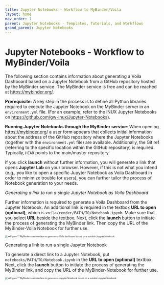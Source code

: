 ```yaml
---
title: Jupyter Notebooks - Workflow to MyBinder/Voila
layout: home
nav_order: 1
parent: Jupyter Notebooks - Templates, Tutorials, and Workflows
grand_parent: Jupyter Notebooks
---
```


# Jupyter Notebooks - Workflow to MyBinder/Voila

The following section contains information about generating a Voila Dashboard based on a Jupyter Notebook from a GitHub repository hosted by the MyBinder service. The MyBinder service is free and can be reached at https://mybinder.org/.

**Prerequisite:** A key step in the process is to define all Python libraries required to execute the Jupyter Notebook on the MyBinder server in an `environment.yml` file. (For an example, refer to the iNUX Jupyter Notebooks on https://github.com/gw-inux/Jupyter-Notebooks).

**Running Jupyter Notebooks through the MyBinder service**: When opening https://mybinder.org/ a user form appears that collects initial information about the address of the GitHub repository where the Jupyter Notebooks (together with the `environment.yml` file) are available. Additionally, the Git ref (referring to the specific location within the GitHub repository) is required. Typically, `HEAD` points to the main/master repository.

If you click **launch** without further information, you will generate a link that opens **Jupyter Lab** on your browser. However, if this is not what you intend (e.g., you like to open a specific Jupyter Notebook as Voila Dashboard in order to minimize trouble for users), you can further tailor the process of Notebook generation to your needs.

*Generating a link to run a single Jupyter Notebook as Voila Dashboard*

Further information is required to generate a Voila Dashboard from the Jupyter Notebook. An additional link is required in the textbox **URL to open (optional)**, which is `voila/render/PATH/TO/Notebook.ipynb`. Make sure that you select **URL** beside the textbox. Next, click the **launch** button to initiate the process of generating the MyBinder link. Then copy the URL of the MyBinder-Voila Notebook for further use.

<img src="/assets/images/JuNo001.png" alt="**Figure:** MyBinder user interface to generate a Voila dashboard based on a suitable Jupyter Notebook" style="zoom:50%;" />

Generating a link to run a single Jupyter Notebook

To generate a direct link to a Jupyter Notebook, put `notebooks/PATH/TO/Notebook.ipynb` in the **URL to open (optional)** textbox. Next, click the **launch** button to initiate the process of generating the MyBinder link, and copy the URL of the MyBinder-Notebook for further use.

<img src="/assets/images/JuNo002.png" alt="**Figure:** MyBinder user interface to generate a Jupyter Notebook based on a suitable Jupyter Notebook" style="zoom:50%;" />

